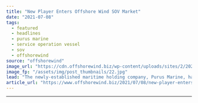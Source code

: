 ```yaml
---
title: "New Player Enters Offshore Wind SOV Market"
date: "2021-07-08"
tags: 
  - featured
  - headlines
  - purus marine
  - service operation vessel
  - sov
  - offshorewind
source: "offshorewind"
image_url: "https://cdn.offshorewind.biz/wp-content/uploads/sites/2/2021/05/20112504/photo-source-Carbon-Trust.jpg"
image_fp: "/assets/img/post_thumbnails/22.jpg"
lead: "The newly-established maritime holding company, Purus Marine, has agreed to acquire a large offshore"
article_url: "https://www.offshorewind.biz/2021/07/08/new-player-enters-offshore-wind-sov-market/"
---
```


---
